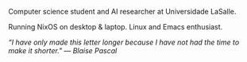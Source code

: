 Computer science student and AI researcher at Universidade LaSalle.

Running NixOS on desktop & laptop. Linux and Emacs enthusiast.

_“I have only made this letter longer because I have not had the time to make it shorter." ― Blaise Pascal_
